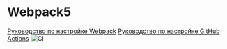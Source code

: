 # Webpack5

[Руководство по настройке Webpack](https://webpack.js.org/guides/)
[Руководство по настройке GitHub Actions](https://docs.github.com/en/actions/quickstart)
![CI](https://github.com/AlexanderIon/JS_CD_DEEP-part2/actions/workflows/web.yml/badge.svg)
